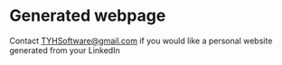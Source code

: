 # Generated webpage  
Contact TYHSoftware@gmail.com if you would like a personal website generated from your LinkedIn
